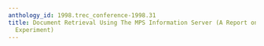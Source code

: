 ```yaml
---
anthology_id: 1998.trec_conference-1998.31
title: Document Retrieval Using The MPS Information Server (A Report on the TREC-7
  Experiment)
---
```

